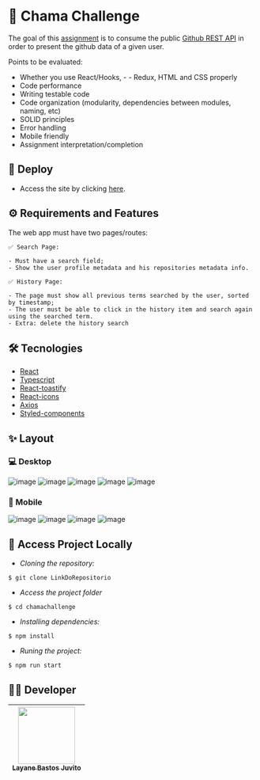 # :scroll: Chama Challenge

The goal of this [assignment](https://github.com/chamatheapp/chama-frontend-assignment/) is to consume the public [Github REST API]() in order to present the github data of a given user.

Points to be evaluated:

- Whether you use React/Hooks, - - Redux, HTML and CSS properly
- Code performance
- Writing testable code
- Code organization (modularity, dependencies between modules, naming, etc)
- SOLID principles
- Error handling
- Mobile friendly
- Assignment interpretation/completion


## :link: Deploy
- Access the site by clicking  [here](https://chama-challenge.surge.sh/).

## ⚙️ Requirements and Features
The web app must have two pages/routes:

    ✅ Search Page:

    - Must have a search field;
    - Show the user profile metadata and his repositories metadata info.

    ✅ History Page:

    - The page must show all previous terms searched by the user, sorted by timestamp;
    - The user must be able to click in the history item and search again using the searched term.
    - Extra: delete the history search

## :hammer_and_wrench: Tecnologies
- [React](https://pt-br.reactjs.org/)
- [Typescript](https://www.typescriptlang.org/docs/)
- [React-toastify](https://fkhadra.github.io/react-toastify/introduction/)
- [React-icons](https://react-icons.github.io/react-icons/)
- [Axios](https://axios-http.com/ptbr/docs/intro/)
- [Styled-components](https://styled-components.com/docs/)


## ✨ Layout 
### :computer: Desktop

![image](https://user-images.githubusercontent.com/50851374/184436643-18405443-272e-45b3-94a0-9a2ddfdfa8a1.png)
![image](https://user-images.githubusercontent.com/50851374/184442929-a1455029-6c0f-42fc-aaf8-28a9a1fd543a.png)
![image](https://user-images.githubusercontent.com/50851374/184437037-68caff9b-8ecd-4209-9503-c921c61a21cf.png)
![image](https://user-images.githubusercontent.com/50851374/184438576-6ea018b6-0e19-43a6-8975-2a99c6a3f947.png)
![image](https://user-images.githubusercontent.com/50851374/184439196-cee12e60-c86e-40f4-90fe-a09e0a573114.png)

### 📱 Mobile

![image](https://user-images.githubusercontent.com/50851374/184440694-3ce36c57-62fa-40dc-9b2d-748f1141fc9a.png)
![image](https://user-images.githubusercontent.com/50851374/184441053-c2c85eba-1da9-4a29-8cf1-a4fb14789899.png)
![image](https://user-images.githubusercontent.com/50851374/184441411-73147ccd-20bf-407c-9893-eaaec6ba64fb.png)
![image](https://user-images.githubusercontent.com/50851374/184441511-c7eb1338-f8e0-4a3d-b77e-3b52302bc265.png)



## 📁 Access Project Locally

- *Cloning the repository:*

```
$ git clone LinkDoRepositorio
```

- *Access the project folder*

```
$ cd chamachallenge
```

- *Installing dependencies:*

```
$ npm install
```

- *Runing the project:*

```
$ npm run start
```

## 👨‍💻 Developer
[<img src="https://avatars.githubusercontent.com/u/50851374?v=4" width=115><br><sub>Layane Bastos Juvito</sub>](https://github.com/MatthsMB) |
| :---: |